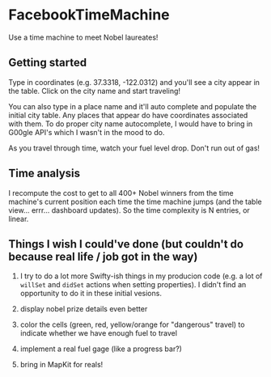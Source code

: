 # FacebookTimeMachine
Use a time machine to meet Nobel laureates!

## Getting started
Type in coordinates (e.g. 37.3318, -122.0312) and you'll see a city appear in the table. Click on the city name and start traveling!

You can also type in a place name and it'll auto complete and populate the initial city table.  Any places that appear do have coordinates associated with them.  To do proper city name autocomplete, I would have to bring in G00gle API's which I wasn't in the mood to do.

As you travel through time, watch your fuel level drop.  Don't run out of gas!

## Time analysis
I recompute the cost to get to all 400+ Nobel winners from the time machine's current position each time the time machine jumps (and the table view... errr... dashboard updates).  So the time complexity is N entries, or linear.

## Things I wish I could've done (but couldn't do because real life / job got in the way)

1. I try to do a lot more Swifty-ish things in my producion code (e.g. a lot of `willSet` and `didSet` actions when setting properties).  I didn't find an opportunity to do it in these initial vesions.

2. display nobel prize details even better

3. color the cells (green, red, yellow/orange for "dangerous" travel) to indicate whether we have enough fuel to travel

4. implement a real fuel gage (like a progress bar?)

5. bring in MapKit for reals!
